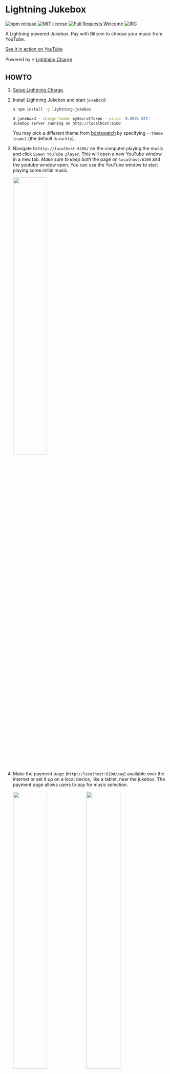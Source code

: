 # Lightning Jukebox

[![npm release](https://img.shields.io/npm/v/lightning-jukebox.svg)](https://www.npmjs.com/package/lightning-jukebox)
[![MIT license](https://img.shields.io/github/license/shesek/lightning-jukebox.svg)](https://github.com/shesek/lightning-jukebox/blob/master/LICENSE)
[![Pull Requests Welcome](https://img.shields.io/badge/PRs-welcome-brightgreen.svg)](http://makeapullrequest.com)
[![IRC](https://img.shields.io/badge/chat-on%20freenode-brightgreen.svg)](https://webchat.freenode.net/?channels=lightning-charge)

A Lightning powered Jukebox. Pay with Bitcoin to choose your music from YouTube.

[See it in action on YouTube](https://www.youtube.com/watch?v=AgGYpFJsh24)

Powered by :zap: [Lightning Charge](https://github.com/ElementsProject/lightning-charge)

## HOWTO

1. [Setup Lightning Charge](https://github.com/ElementsProject/lightning-charge/blob/master/README.md#getting-started).

2. Install Lightning Jukebox and start `jukeboxd`:

   ```bash
   $ npm install -g lightning-jukebox

   $ jukeboxd --charge-token mySecretToken --price '0.0001 BTC'
   Jukebox server running on http://localhost:6100
   ```

   You may pick a different theme from [bootswatch](https://bootswatch.com)
   by specifying `--theme [name]` (the default is `darkly`).

3. Navigate to `http://localhost:6100/` on the computer playing the music
   and click `Spawn YouTube player`.
   This will open a new YouTube window in a new tab.
   *Make sure to keep both* the page on `localhost:6100` and the youtube window open.
   You can use the YouTube window to start playing some initial music.

   <img src="https://i.imgur.com/l9PNsdS.png" width="47%"></img>

4. Make the payment page (`http://localhost:6100/pay`) available over the internet or set it up on a local device, like a tablet, near 
   the jukebox. The payment page allows users to pay for music selection.

   <img src="https://i.imgur.com/H9kFDQW.png" width="47%"></img>
   <img src="https://i.imgur.com/pTZkZ0H.png" width="47%"></img>

   Once a payment is made, a push notification will be sent to the player window (via websockets),
   which will open the requested song in the spawned youtube window.

   Payments can also be made directly to the jukebox API:

   ```bash
   # with a search string
   $ BOLT11=`curl http://localhost:6100/invoice -d video='are you shpongled full album'`
   $ lightning-cli decodepay $BOLT11
   $ lightning-cli pay $BOLT11

   # with a specific video id
   $ lightning-cli pay `curl http://localhost:6100/invoice \
                        -d video=https://www.youtube.com/watch?v=IDiZG-eAk30`
   ```

## CLI options

```bash
$ jukeboxd --help

  A Lightning powered Jukebox

  Usage
    $ jukeboxd [options]

  Options
    -c, --charge-url <url>      lightning charge server url [default: http://localhost:9112]
    -t, --charge-token <token>  lightning charge access token [required]

    -P, --price <price>         price to play music [default: 0.0001 BTC]
    -m, --theme <name>          pick theme from bootswatch.com [default: darkly]
    -l, --title <name>          website title [default: Lightning Jukebox]

    -p, --port <port>           http server port [default: 9115]
    -i, --host <host>           http server listen address [default: 127.0.0.1]
    -h, --help                  output usage information
    -v, --version               output version number

  Example
    $ jukeboxd -t chargeSecretToken -P '0.0005 EUR'
```

## Why a separate YouTube tab instead of embedding the video player?

So that "auto play next" works.

## License

MIT
